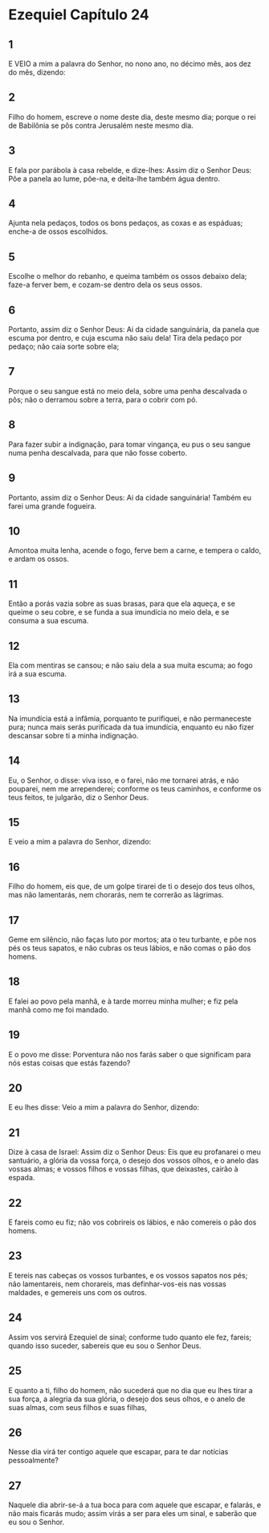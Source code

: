# Ezequiel Capítulo 24

## 1
E VEIO a mim a palavra do Senhor, no nono ano, no décimo mês, aos dez do mês, dizendo:

## 2
Filho do homem, escreve o nome deste dia, deste mesmo dia; porque o rei de Babilônia se pôs contra Jerusalém neste mesmo dia.

## 3
E fala por parábola à casa rebelde, e dize-lhes: Assim diz o Senhor Deus: Põe a panela ao lume, põe-na, e deita-lhe também água dentro.

## 4
Ajunta nela pedaços, todos os bons pedaços, as coxas e as espáduas; enche-a de ossos escolhidos.

## 5
Escolhe o melhor do rebanho, e queima também os ossos debaixo dela; faze-a ferver bem, e cozam-se dentro dela os seus ossos.

## 6
Portanto, assim diz o Senhor Deus: Ai da cidade sanguinária, da panela que escuma por dentro, e cuja escuma não saiu dela! Tira dela pedaço por pedaço; não caia sorte sobre ela;

## 7
Porque o seu sangue está no meio dela, sobre uma penha descalvada o pôs; não o derramou sobre a terra, para o cobrir com pó.

## 8
Para fazer subir a indignação, para tomar vingança, eu pus o seu sangue numa penha descalvada, para que não fosse coberto.

## 9
Portanto, assim diz o Senhor Deus: Ai da cidade sanguinária! Também eu farei uma grande fogueira.

## 10
Amontoa muita lenha, acende o fogo, ferve bem a carne, e tempera o caldo, e ardam os ossos.

## 11
Então a porás vazia sobre as suas brasas, para que ela aqueça, e se queime o seu cobre, e se funda a sua imundícia no meio dela, e se consuma a sua escuma.

## 12
Ela com mentiras se cansou; e não saiu dela a sua muita escuma; ao fogo irá a sua escuma.

## 13
Na imundícia está a infâmia, porquanto te purifiquei, e não permaneceste pura; nunca mais serás purificada da tua imundícia, enquanto eu não fizer descansar sobre ti a minha indignação.

## 14
Eu, o Senhor, o disse: viva isso, e o farei, não me tornarei atrás, e não pouparei, nem me arrependerei; conforme os teus caminhos, e conforme os teus feitos, te julgarão, diz o Senhor Deus.

## 15
E veio a mim a palavra do Senhor, dizendo:

## 16
Filho do homem, eis que, de um golpe tirarei de ti o desejo dos teus olhos, mas não lamentarás, nem chorarás, nem te correrão as lágrimas.

## 17
Geme em silêncio, não faças luto por mortos; ata o teu turbante, e põe nos pés os teus sapatos, e não cubras os teus lábios, e não comas o pão dos homens.

## 18
E falei ao povo pela manhã, e à tarde morreu minha mulher; e fiz pela manhã como me foi mandado.

## 19
E o povo me disse: Porventura não nos farás saber o que significam para nós estas coisas que estás fazendo?

## 20
E eu lhes disse: Veio a mim a palavra do Senhor, dizendo:

## 21
Dize à casa de Israel: Assim diz o Senhor Deus: Eis que eu profanarei o meu santuário, a glória da vossa força, o desejo dos vossos olhos, e o anelo das vossas almas; e vossos filhos e vossas filhas, que deixastes, cairão à espada.

## 22
E fareis como eu fiz; não vos cobrireis os lábios, e não comereis o pão dos homens.

## 23
E tereis nas cabeças os vossos turbantes, e os vossos sapatos nos pés; não lamentareis, nem chorareis, mas definhar-vos-eis nas vossas maldades, e gemereis uns com os outros.

## 24
Assim vos servirá Ezequiel de sinal; conforme tudo quanto ele fez, fareis; quando isso suceder, sabereis que eu sou o Senhor Deus.

## 25
E quanto a ti, filho do homem, não sucederá que no dia que eu lhes tirar a sua força, a alegria da sua glória, o desejo dos seus olhos, e o anelo de suas almas, com seus filhos e suas filhas,

## 26
Nesse dia virá ter contigo aquele que escapar, para te dar notícias pessoalmente?

## 27
Naquele dia abrir-se-á a tua boca para com aquele que escapar, e falarás, e não mais ficarás mudo; assim virás a ser para eles um sinal, e saberão que eu sou o Senhor.

